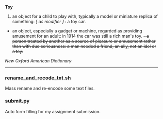 **Toy**<br>
1. an object for a child to play with, typically a model or miniature replica of something: *[ as modifier ]* : a toy car.

- an object, especially a gadget or machine, regarded as providing amusement for an adult: in 1914 the car was still a rich man's toy.
~~- a person treated by another as a source of pleasure or amusement rather than with due seriousness: a man needed a friend, an ally, not an idol or a toy.~~

*New Oxford American Dictionary*

--------

### rename_and_recode_txt.sh
Mass rename and re-encode some text files.

### submit.py
Auto form filling for my assignment submission.
